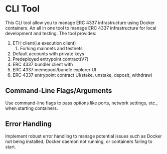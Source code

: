 #  CLI Tool

This CLI tool allow you to manage ERC 4337 infrastructure using Docker containers.  An all in one tool to manage ERC 4337 infrastructure for local development and testing. The tool provides:
1. ETH client(i.e execution client)
   1. Forking mainnets and testnets
2. Default accounts with private keys
3. Predeployed entrypoint contract(V7)
4. ERC 4337 bundler client with 
5. ERC 4337 memepool/bundle explorer UI
6. ERC 4337 entrypoint contract UI(stake, unstake, deposit, withdraw)

## Command-Line Flags/Arguments
Use command-line flags to pass options like ports, network settings, etc., when starting containers.

## Error Handling
Implement robust error handling to manage potential issues such as Docker not being installed, Docker daemon not running, or containers failing to start.
